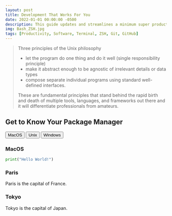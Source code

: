 ```yaml
---
layout: post
title: Development That Works For You
date: 2022-01-01 00:00:00 -0500
description: This guide updates and streamlines a minimum super productive development environment.
img: Bash_ZSH.jpg
tags: [Productivity, Software, Terminal, ZSH, Git, GitHub]
---
```


> Three principles of the Unix philosophy
>
>- let the program do one thing and do it well (single responsibility principle)
>- make it abstract enough to be agnostic of irrelevant details or data types
>- compose separate individual programs using standard well-defined interfaces.
>
> These are fundamental principles that stand behind the rapid birth and death of multiple tools, languages, and frameworks out there and it will differentiate professionals from amateurs.

## Get to Know Your Package Manager



<!-- Tab links -->
<div class="tab">
  <button class="tablinks" onclick="openOS(event, 'MacOS')">MacOS</button>
  <button class="tablinks" onclick="openOS(event, 'Unix')">Unix</button>
  <button class="tablinks" onclick="openOS(event, 'Windows')">Windows</button>
</div>

<!-- Tab content -->
<div id="MacOS" class="tabcontent">
  <h3>MacOS</h3>

```python
print("Hello World!")
```

</div>

<div id="Paris" class="tabcontent">
  <h3>Paris</h3>
  <p>Paris is the capital of France.</p>
</div>

<div id="Tokyo" class="tabcontent">
  <h3>Tokyo</h3>
  <p>Tokyo is the capital of Japan.</p>
</div>


<script>
function openOS(evt, cityName) {
  var i, tabcontent, tablinks;
  tabcontent = document.getElementsByClassName("tabcontent");
  for (i = 0; i < tabcontent.length; i++) {
    tabcontent[i].style.display = "none";
  }
  tablinks = document.getElementsByClassName("tablinks");
  for (i = 0; i < tablinks.length; i++) {
    tablinks[i].className = tablinks[i].className.replace(" active", "");
  }
  document.getElementById(cityName).style.display = "block";
  evt.currentTarget.className += " active";
}
</script>
